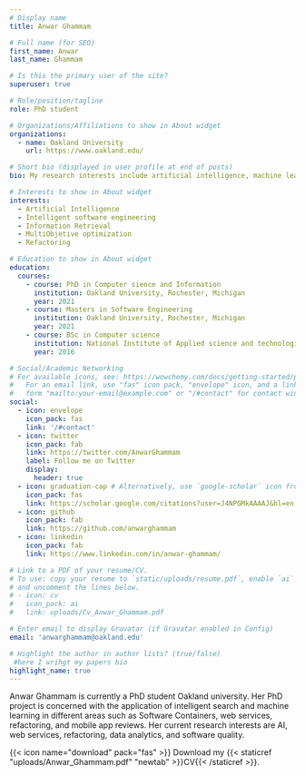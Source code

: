 ```yaml
---
# Display name
title: Anwar Ghammam

# Full name (for SEO)
first_name: Anwar
last_name: Ghammam

# Is this the primary user of the site?
superuser: true

# Role/position/tagline
role: PhD student 

# Organizations/Affiliations to show in About widget
organizations:
  - name: Oakland University
    url: https://www.oakland.edu/

# Short bio (displayed in user profile at end of posts)
bio: My research interests include artificial intelligence, machine learning, web services, refactoring, data analytics, and software quality.  

# Interests to show in About widget
interests:
  - Artificial Intelligence
  - Intelligent software engineering 
  - Information Retrieval
  - MultiObjetive optimization
  - Refactoring

# Education to show in About widget
education:
  courses:
    - course: PhD in Computer sience and Information
      institution: Oakland University, Rochester, Michigan
      year: 2021
    - course: Masters in Software Engineering
      institution: Oakland University, Rochester, Michigan
      year: 2021
    - course: BSc in Computer science
      institution: National Institute of Applied science and technologies, Tunis, Tunisia
      year: 2016

# Social/Academic Networking
# For available icons, see: https://wowchemy.com/docs/getting-started/page-builder/#icons
#   For an email link, use "fas" icon pack, "envelope" icon, and a link in the
#   form "mailto:your-email@example.com" or "/#contact" for contact widget.
social:
  - icon: envelope
    icon_pack: fas
    link: '/#contact'
  - icon: twitter
    icon_pack: fab
    link: https://twitter.com/AnwarGhammam
    label: Follow me on Twitter
    display:
      header: true
  - icon: graduation-cap # Alternatively, use `google-scholar` icon from `ai` icon pack
    icon_pack: fas
    link: https://scholar.google.com/citations?user=J4NPGMkAAAAJ&hl=en
  - icon: github
    icon_pack: fab
    link: https://github.com/anwarghammam
  - icon: linkedin
    icon_pack: fab
    link: https://www.linkedin.com/in/anwar-ghammam/

# Link to a PDF of your resume/CV.
# To use: copy your resume to `static/uploads/resume.pdf`, enable `ai` icons in `params.yaml`,
# and uncomment the lines below.
# - icon: cv
#   icon_pack: ai
#   link: uploads/Cv_Anwar_Ghammam.pdf

# Enter email to display Gravatar (if Gravatar enabled in Config)
email: 'anwarghammam@oakland.edu'

# Highlight the author in author lists? (true/false)
 #here I wrihgt my papers bio
highlight_name: true
---
```


Anwar Ghammam is currently a PhD student Oakland university. Her PhD project is concerned with the application of intelligent search and machine learning in different areas such as Software Containers, web services, refactoring, and mobile app reviews. Her current research interests are AI, web services, refactoring, data analytics, and software quality.  

{{< icon name="download" pack="fas" >}} Download my {{< staticref "uploads/Anwar_Ghammam.pdf" "newtab" >}}CV{{< /staticref >}}.
